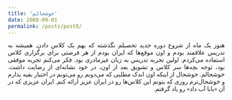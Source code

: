```yaml
---
title: 'خوشحالم'
date: 2008-09-01
permalink: /posts/post8/
---
```

<div align="justify" dir="rtl" style="font-family:vazir;">

هنوز یک ماه از شروع  دوره جدید تحصیلم نگذشته که بهم یک کلاس دادن. همیشه به تدریس علاقمند بودم و اون موقع‌ها که ایران بودم از هر فرصتی برای برگزاری کلاس استفاده می‌کردم. اولین تجربه تدریس به زبان غیرمادری بود. فکر می‌کنم تجربه موفقی بود، توجه بچه‌ها سر کلاس و تشویق بعد از اون، در خود نشانه‌ای از رضایت داشت. خوشحالم. خوشحال از اینکه اون اندک مطلبی که می‌دونم رو می‌تونم در اختیار بقیه بذارم و خوشحال‌ترم روزی که بتونم این کلاس‌ها رو در ایران عزیز ارائه کنم. ایران عزیزی که در آن «بابا آب داد» رو یاد گرفتم.

</div>

